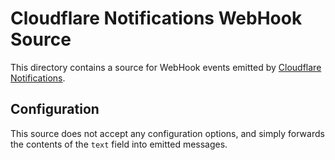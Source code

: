 # Cloudflare Notifications WebHook Source

This directory contains a source for WebHook events emitted by [Cloudflare Notifications][cloudflare-notifications].

## Configuration

This source does not accept any configuration options, and simply forwards the contents of the
`text` field into emitted messages.

[cloudflare-notifications]: https://developers.cloudflare.com/notifications/get-started/configure-webhooks/

